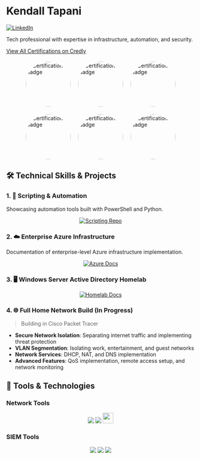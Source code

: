 # Kendall Tapani

<div align="left">
  
[![LinkedIn](https://img.shields.io/badge/-LinkedIn-0072b1?&style=for-the-badge&logo=linkedin&logoColor=white)](https://www.linkedin.com/in/kendalltapani/)

</div>
Tech professional with expertise in infrastructure, automation, and security.

<div align="left">
  
[View All Certifications on Credly](https://www.credly.com/users/kendall-tapani)

</div>

<div align="left" style="display: flex; flex-wrap: wrap; gap: 20px; margin: 20px 0; justify-content: center;">
    <a href="https://www.credly.com/badges/65bef3cc-f0a6-432d-ab68-b553cc151eee">
        <img src="https://github.com/user-attachments/assets/a1a4113d-3c39-4eac-9efe-2c32410a5fe4" 
             width="120" height="120" style="clip-path: circle(50%)" alt="Certification Badge" />
    </a>
    <a href="https://www.credly.com/badges/9fb3d768-c658-48c2-93b2-33105b02036c">
        <img src="https://github.com/user-attachments/assets/d04244c5-21e7-4bb4-91a3-3923868d8e5a" 
             width="120" height="120" style="clip-path: circle(50%)" alt="Certification Badge" />
    </a>
    <a href="https://www.credly.com/badges/7999db2a-e361-42cd-b4a5-866c6e659a88">
        <img src="https://github.com/user-attachments/assets/1793ed3f-3743-4ed6-b795-bddb831feea2" 
             width="120" height="120" style="clip-path: circle(50%)" alt="Certification Badge" />
    </a>
</div>
<div align="left" style="display: flex; flex-wrap: wrap; gap: 20px; margin: 20px 0; justify-content: center;">
    <a href="https://www.credly.com/badges/20e58b5b-e424-49eb-8d18-e0e8f9a607b5">
        <img src="https://github.com/user-attachments/assets/83845f96-8cbe-4749-871b-631cf5ce29bc" 
             width="120" height="120" style="clip-path: circle(50%)" alt="Certification Badge" />
    </a>
    <a href="https://www.credly.com/badges/0e3d4fd3-0c76-485b-9077-4152c0cbba2a">
        <img src="https://github.com/user-attachments/assets/d1967870-9749-4033-b160-7c295d85fa8a" 
             width="120" height="120" style="clip-path: circle(50%)" alt="Certification Badge" />
    </a>
    <a href="https://www.credly.com/badges/ca6feed5-c7aa-4f64-9385-6fedde615595">
        <img src="https://github.com/user-attachments/assets/86fbfaeb-864b-4ea4-9f92-d975ff124806" 
             width="120" height="120" style="clip-path: circle(50%)" alt="Certification Badge" />
    </a>
</div>

## 🛠️ Technical Skills & Projects

### 1. 🤖 Scripting & Automation

Showcasing automation tools built with PowerShell and Python.

<div align="center">
  
[![Scripting Repo](https://img.shields.io/badge/📁_Scripting_&_Automation_Repo-4A154B?style=for-the-badge)](https://github.com/KendallTapani/Scripting-and-Automation/tree/main)

</div>

### 2. ☁️ Enterprise Azure Infrastructure

Documentation of enterprise-level Azure infrastructure implementation.

<div align="center">
  
[![Azure Docs](https://img.shields.io/badge/📁_Azure_Infrastructure_Docs-0078D4?style=for-the-badge&logo=microsoft-azure&logoColor=white)](https://github.com/KendallTapani/Azure-Infrastructure-Setup)

</div>

### 3. 🖥️ Windows Server Active Directory Homelab

<div align="center">
  
[![Homelab Docs](https://img.shields.io/badge/📁_Windows_Server_Homelab_Docs-0078D6?style=for-the-badge&logo=windows&logoColor=white)](https://github.com/KendallTapani/Windows-Server-Homelab)

</div>

### 4. 🌐 Full Home Network Build (In Progress)
> Building in Cisco Packet Tracer

- **Secure Network Isolation**: Separating internet traffic and implementing threat protection
- **VLAN Segmentation**: Isolating work, entertainment, and guest networks
- **Network Services**: DHCP, NAT, and DNS implementation
- **Advanced Features**: QoS implementation, remote access setup, and network monitoring

## 🔧 Tools & Technologies

### Network Tools
<div align="center">
    <img src="https://img.shields.io/badge/-Wireshark-1679A7?&style=for-the-badge&logo=Wireshark&logoColor=white" />
    <img src="https://img.shields.io/badge/-Suricata-EF3B2D?&style=for-the-badge&logo=Suricata&logoColor=white" />
    <img src="https://github.com/user-attachments/assets/b5a6e732-6051-4be4-bd2f-17a7fa02c0dc" height="28" />
</div>

### SIEM Tools
<div align="center">
    <img src="https://img.shields.io/badge/-Microsoft_Sentinel-0078D4?&style=for-the-badge&logo=Microsoft&logoColor=white" />
    <img src="https://img.shields.io/badge/-Splunk-000000?&style=for-the-badge&logo=Splunk&logoColor=white" />
    <img src="https://img.shields.io/badge/-Elastic-005571?&style=for-the-badge&logo=Elastic&logoColor=white" />
</div>


